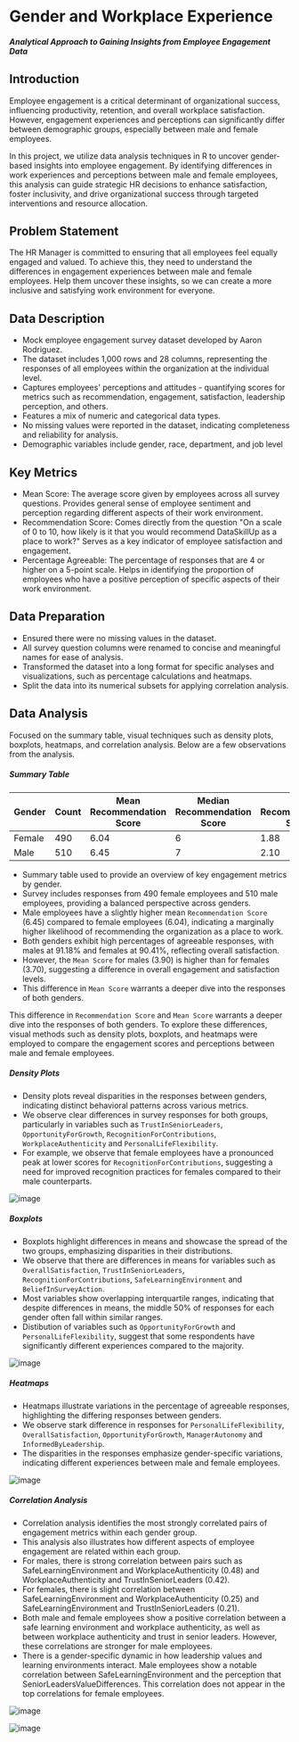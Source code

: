 # Gender and Workplace Experience
#### _Analytical Approach to Gaining Insights from Employee Engagement Data_

## Introduction
Employee engagement is a critical determinant of organizational success, influencing productivity, retention, and overall workplace satisfaction. However, engagement experiences and perceptions can significantly differ between demographic groups, especially between male and female employees.

In this project, we utilize data analysis techniques in R to uncover gender-based insights into employee engagement. By identifying differences in work experiences and perceptions between male and female employees, this analysis can guide strategic HR decisions to enhance satisfaction, foster inclusivity, and drive organizational success through targeted interventions and resource allocation.

## Problem Statement
The HR Manager is committed to ensuring that all employees feel equally engaged and valued. To achieve this, they need to understand the differences in engagement experiences between male and female employees. Help them uncover these insights, so we can create a more inclusive and satisfying work environment for everyone.

## Data Description
- Mock employee engagement survey dataset developed by Aaron Rodriguez.
- The dataset includes 1,000 rows and 28 columns, representing the responses of all employees within the organization at the individual level.
- Captures employees' perceptions and attitudes -  quantifying scores for metrics such as recommendation, engagement, satisfaction, leadership perception, and others.
- Features a mix of numeric and categorical data types.
- No missing values were reported in the dataset, indicating completeness and reliability for analysis.
- Demographic variables include gender, race, department, and job level

## Key Metrics
- Mean Score: The average score given by employees across all survey questions. Provides general sense of employee sentiment and perception regarding different aspects of their work environment.
- Recommendation Score: Comes directly from the question "On a scale of 0 to 10, how likely is it that you would recommend DataSkillUp as a place to work?" Serves as a key indicator of employee satisfaction and engagement.
- Percentage Agreeable: The percentage of responses that are 4 or higher on a 5-point scale. Helps in identifying the proportion of employees who have a positive perception of specific aspects of their work environment.

## Data Preparation
- Ensured there were no missing values in the dataset. 
- All survey question columns were renamed to concise and meaningful names for ease of analysis.
- Transformed the dataset into a long format for specific analyses and visualizations, such as percentage calculations and heatmaps.
- Split the data into its numerical subsets for applying correlation analysis.

## Data Analysis
Focused on the summary table, visual techniques such as density plots, boxplots, heatmaps, and correlation analysis. Below are a few observations from the analysis.

##### _Summary Table_

| Gender | Count | Mean Recommendation Score | Median Recommendation Score | SD Recommendation Score | Percentage Agreeable |  Mean Score         |
|--------|-------|---------------------------|-----------------------------|-------------------------|----------------------|---------------------|
| Female | 490   | 6.04                      | 6                           | 1.88                    | 90.41                | 3.70                |
| Male   | 510   | 6.45                      | 7                           | 2.10                    | 91.18                | 3.90                |

- Summary table used to provide an overview of key engagement metrics by gender.
- Survey includes responses from 490 female employees and 510 male employees, providing a balanced perspective across genders.
- Male employees have a slightly higher mean `Recommendation Score` (6.45) compared to female employees (6.04), indicating a marginally higher likelihood of recommending the organization as a place to work.
- Both genders exhibit high percentages of agreeable responses, with males at 91.18% and females at 90.41%, reflecting overall satisfaction.
- However, the `Mean Score` for males (3.90) is higher than for females (3.70), suggesting a difference in overall engagement and satisfaction levels.
- This difference in `Mean Score` warrants a deeper dive into the responses of both genders. 

This difference in `Recommendation Score` and `Mean Score` warrants a deeper dive into the responses of both genders. To explore these differences, visual methods such as density plots, boxplots, and heatmaps were employed to compare the engagement scores and perceptions between male and female employees.

##### _Density Plots_
 - Density plots reveal disparities in the responses between genders, indicating distinct behavioral patterns across various metrics.
 - We observe clear differences in survey responses for both groups, particularly in variables such as `TrustInSeniorLeaders`, `OpportunityForGrowth`, `RecognitionForContributions`, `WorkplaceAuthenticity` and `PersonalLifeFlexibility`.
 - For example, we observe that female employees have a pronounced peak at lower scores for `RecognitionForContributions`, suggesting a need for improved recognition practices for females compared to their male counterparts.
 

![image](https://github.com/isabhinav/HREngagement1/assets/130937665/0c9f8453-2b44-4ed1-9bf7-d4c8b97e2ec2)


##### _Boxplots_
 - Boxplots highlight differences in means and showcase the spread of the two groups, emphasizing disparities in their distributions.
 - We observe that there are differences in means for variables such as `OverallSatisfaction`, `TrustInSeniorLeaders`, `RecognitionForContributions`, `SafeLearningEnvironment` and `BeliefInSurveyAction`.
 - Most variables show overlapping interquartile ranges, indicating that despite differences in means, the middle 50% of responses for each gender often fall within similar ranges.
 - Distibution of variables such as `OpportunityForGrowth` and `PersonalLifeFlexibility`, suggest that some respondents have significantly different experiences compared to the majority.
 

![image](https://github.com/isabhinav/HREngagement1/assets/130937665/577b045d-cd39-4a93-831d-aef72ff75f49)



##### _Heatmaps_
 - Heatmaps illustrate variations in the percentage of agreeable responses, highlighting the differing responses between genders.
 - We observe stark difference in responses for `PersonalLifeFlexibility`, `OverallSatisfaction`, `OpportunityForGrowth`, `ManagerAutonomy` and `InformedByLeadership`.
 - The disparities in the responses emphasize gender-specific variations, indicating different experiences between male and female employees.
 

![image](https://github.com/isabhinav/HREngagement1/assets/130937665/fdd20607-d465-4fb2-aa46-ac923443ccea)


##### _Correlation Analysis_
 - Correlation analysis identifies the most strongly correlated pairs of engagement metrics within each gender group.
 - This analysis also illustrates how different aspects of employee engagement are related within each group.
 - For males, there is strong correlation between pairs such as SafeLearningEnvironment and WorkplaceAuthenticity (0.48) and WorkplaceAuthenticity and TrustInSeniorLeaders (0.42).
 - For females, there is slight correlation between SafeLearningEnvironment and WorkplaceAuthenticity (0.25) and SafeLearningEnvironment and TrustInSeniorLeaders (0.21).
 - Both male and female employees show a positive correlation between a safe learning environment and workplace authenticity, as well as between workplace authenticity and trust in senior leaders. However, these correlations are stronger for male employees.
 - There is a gender-specific dynamic in how leadership values and learning environments interact. Male employees show a notable correlation between SafeLearningEnvironment and the perception that SeniorLeadersValueDifferences. This correlation does not appear in the top correlations for female employees.


![image](https://github.com/isabhinav/HREngagement1/assets/130937665/6cea9203-971a-4f6c-ae88-6b3f97a726cb)


![image](https://github.com/isabhinav/HREngagement1/assets/130937665/23f8387e-c0e7-4f75-9340-77d068b68ef8)






